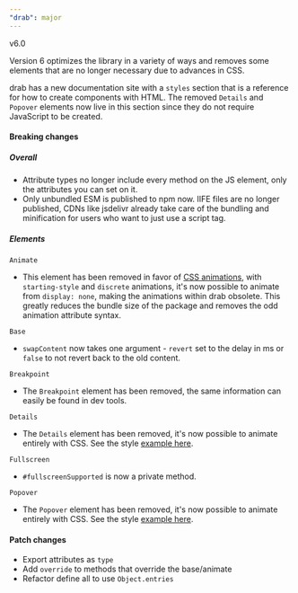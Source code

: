```yaml
---
"drab": major
---
```


v6.0

Version 6 optimizes the library in a variety of ways and removes some elements that are no longer necessary due to advances in CSS.

drab has a new documentation site with a `styles` section that is a reference for how to create components with HTML. The removed `Details` and `Popover` elements now live in this section since they do not require JavaScript to be created.

#### Breaking changes

##### Overall

- Attribute types no longer include every method on the JS element, only the attributes you can set on it.
- Only unbundled ESM is published to npm now. IIFE files are no longer published, CDNs like jsdelivr already take care of the bundling and minification for users who want to just use a script tag.

##### Elements

`Animate`

- This element has been removed in favor of [CSS animations](https://drab.robino.dev/styles/popover/), with `starting-style` and `discrete` animations, it's now possible to animate from `display: none`, making the animations within drab obsolete. This greatly reduces the bundle size of the package and removes the odd animation attribute syntax.

`Base`

- `swapContent` now takes one argument - `revert` set to the delay in ms or `false` to not revert back to the old content.

`Breakpoint`

- The `Breakpoint` element has been removed, the same information can easily be found in dev tools.

`Details`

- The `Details` element has been removed, it's now possible to animate entirely with CSS. See the style [example here](https://drab.robino.dev/styles/details/).

`Fullscreen`

- `#fullscreenSupported` is now a private method.

`Popover`

- The `Popover` element has been removed, it's now possible to animate entirely with CSS. See the style [example here](https://drab.robino.dev/styles/popover/).

#### Patch changes

- Export attributes as `type`
- Add `override` to methods that override the base/animate
- Refactor define all to use `Object.entries`
